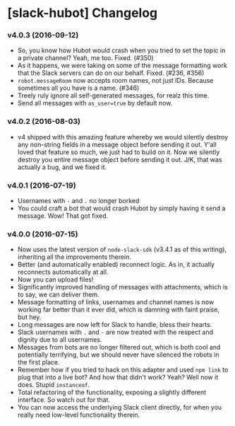 # [slack-hubot] Changelog

### v4.0.3 (2016-09-12)
  * So, you know how Hubot would crash when you tried to set the topic in a private channel? Yeah, me too. Fixed. (#350)
  * As it happens, we were taking on some of the message formatting work that the Slack servers can do on our behalf. Fixed. (#236, #356)
  * `robot.messageRoom` now accepts room names, not just IDs. Because sometimes all you have is a name. (#346)
  * Treely ruly ignore all self-generated messages, for realz this time.
  * Send all messages with `as_user=true` by default now.
  

### v4.0.2 (2016-08-03)
  * v4 shipped with this amazing feature whereby we would silently destroy any non-string fields in a message object before sending it out. Y'all loved that feature so much, we just had to build on it. Now we silently destroy you entire message object before sending it out. J/K, that was actually a bug, and we fixed it.

### v4.0.1 (2016-07-19)
  * Usernames with `-` and `.` no longer borked
  * You could craft a bot that would crash Hubot by simply having it send a message. Wow! That got fixed.

### v4.0.0 (2016-07-15)

  * Now uses the latest version of `node-slack-sdk` (v3.4.1 as of this writing), inheriting all the improvements therein.
  * Better (and automatically enabled) reconnect logic. As in, it actually reconnects automatically at all.
  * Now you can upload files!
  * Significantly improved handling of messages with attachments, which is to say, we can deliver them.
  * Message formatting of links, usernames and channel names is now working far better than it ever did, which is damning with faint praise, but hey.
  * Long messages are now left for Slack to handle, bless their hearts.
  * Slack usernames with `.` and `-` are now treated with the respect and dignity due to all usernames.
  * Messages from bots are no longer filtered out, which is both cool and potentially terrifying, but we should never have silenced the robots in the first place.
  * Remember how if you tried to hack on this adapter and used `npm link` to plug that into a live bot? And how that didn't work? Yeah? Well now it does. Stupid `instanceof`.
  * Total refactoring of the functionality, exposing a slightly different interface. So watch out for that.
  * You can now access the underlying Slack client directly, for when you really need low-level functionality therein.
